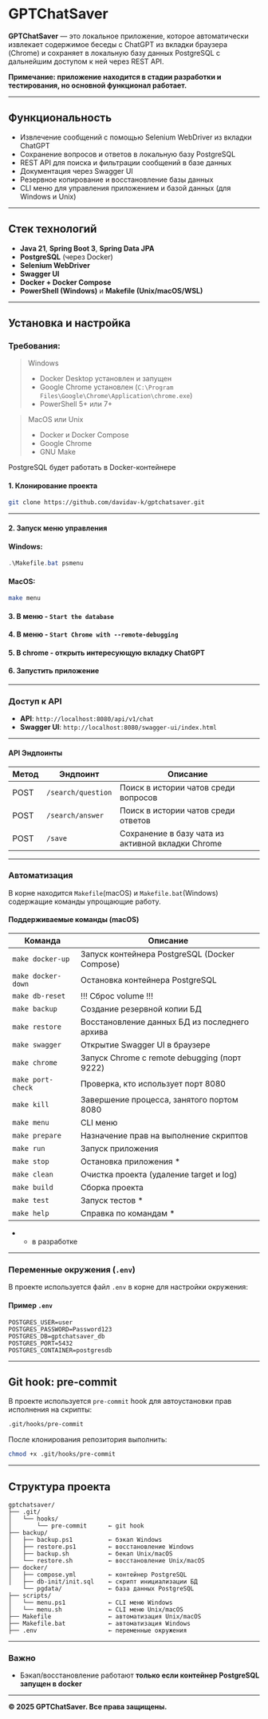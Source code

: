 # GPTChatSaver

**GPTChatSaver** — это локальное приложение, 
которое автоматически извлекает содержимое беседы с ChatGPT 
из вкладки браузера (Chrome) и сохраняет в локальную базу данных PostgreSQL
с дальнейшим доступом к ней через REST API.


**Примечание: приложение находится в стадии разработки и тестирования, но основной функционал работает.**

---

## Функциональность

- Извлечение сообщений с помощью Selenium WebDriver из вкладки ChatGPT
- Сохранение вопросов и ответов в локальную базу PostgreSQL
- REST API для поиска и фильтрации сообщений в базе данных 
- Документация через Swagger UI
- Резервное копирование и восстановление базы данных
- CLI меню для управления приложением и базой данных (для Windows и Unix)

---

## Стек технологий

- **Java 21**, **Spring Boot 3**, **Spring Data JPA**
- **PostgreSQL** (через Docker)
- **Selenium WebDriver**
- **Swagger UI**
- **Docker + Docker Compose**
- **PowerShell (Windows)** и **Makefile (Unix/macOS/WSL)**

---

## Установка и настройка

### Требования:
>Windows 
>- Docker Desktop установлен и запущен
>- Google Chrome установлен (`C:\Program Files\Google\Chrome\Application\chrome.exe`)
>- PowerShell 5+ или 7+

>MacOS или Unix
>- Docker и Docker Compose
>- Google Chrome
>- GNU Make

PostgreSQL будет работать в Docker-контейнере

#### 1. Клонирование проекта

```bash
git clone https://github.com/davidav-k/gptchatsaver.git
```

---

#### 2. Запуск меню управления
#### Windows:
```powershell
.\Makefile.bat psmenu
```
#### MacOS:
```bash
make menu
``` 

#### 3.  В меню - `Start the database`

#### 4.  В меню - `Start Chrome with --remote-debugging`

#### 5.  В chrome - открыть интересующую вкладку ChatGPT

#### 6.  Запустить приложение

---

###  Доступ к API

- **API**: `http://localhost:8080/api/v1/chat`
- **Swagger UI**: `http://localhost:8080/swagger-ui/index.html`

---

#### API Эндпоинты

| Метод | Эндпоинт                       | Описание                                |
| ----- | ------------------------------ |-----------------------------------------|
| POST  | `/search/question` | Поиск в истории чатов среди вопросов                |
| POST  | `/search/answer`   | Поиск в истории чатов среди ответов                 |
| POST  | `/save`            | Сохранение в базу чата из активной вкладки Chrome   |

---

### Автоматизация

В корне находится `Makefile`(macOS) и `Makefile.bat`(Windows) содержащие команды упрощающие работу.

#### Поддерживаемые команды (macOS)

| Команда            | Описание                                      |
|--------------------|-----------------------------------------------|
| `make docker-up`   | Запуск контейнера PostgreSQL (Docker Compose) |
| `make docker-down` | Остановка контейнера PostgreSQL               |
| `make db-reset`    | !!! Сброс volume !!!                          |
| `make backup`      | Создание резервной копии БД                   |
| `make restore`     | Восстановление данных БД из последнего архива |
| `make swagger`     | Открытие Swagger UI в браузере                |
| `make chrome`      | Запуск Chrome с remote debugging (порт 9222)  |
| `make port-check`  | Проверка, кто использует порт 8080            |
| `make kill`        | Завершение процесса, занятого портом 8080     |
| `make menu`        | CLI меню                                      |
| `make prepare`     | Назначение прав на выполнение скриптов        |
| `make run`         | Запуск приложения                             |
| `make stop`        | Остановка приложения *                        |
| `make clean`       | Очистка проекта (удаление target и log)       |
| `make build`       | Сборка проекта                                |
| `make test`        | Запуск тестов *                               |
| `make help`        | Справка по командам *                         |

* - в разработке

---

### Переменные окружения (`.env`)

В проекте используется файл `.env` в корне для настройки окружения:

#### Пример `.env`

```dotenv
POSTGRES_USER=user
POSTGRES_PASSWORD=Password123
POSTGRES_DB=gptchatsaver_db
POSTGRES_PORT=5432
POSTGRES_CONTAINER=postgresdb
```

---

## Git hook: pre-commit

В проекте используется `pre-commit` hook для автоустановки прав исполнения на скрипты:

```bash
.git/hooks/pre-commit
```

После клонирования репозитория выполнить:

```bash
chmod +x .git/hooks/pre-commit
```


---
## Структура проекта

```
gptchatsaver/
├── .git/
│   └── hooks/
│       └── pre-commit      ← git hook
├── backup/
│   ├── backup.ps1          ← бэкап Windows
│   ├── restore.ps1         ← восстановление Windows
│   ├── backup.sh           ← бекап Unix/macOS
│   └── restore.sh          ← восстановление Unix/macOS
├── docker/
│   ├── compose.yml         ← контейнер PostgreSQL
│   ├── db-init/init.sql    ← скрипт инициализации БД
    └── pgdata/             ← база данных PostgreSQL
├── scripts/
│   └── menu.ps1            ← CLI меню Windows
│   └── menu.sh             ← CLI меню Unix/macOS
├── Makefile                ← автоматизация Unix/macOS
├── Makefile.bat            ← автоматизация Windows
├── .env                    ← переменные окружения 
```

---


### Важно

- Бэкап/восстановление работают **только если контейнер PostgreSQL запущен в docker**


---

**© 2025 GPTChatSaver. Все права защищены.**